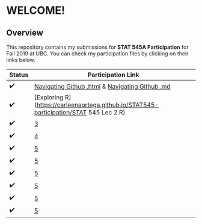 # **WELCOME!**
## Overview

This repository contains my submissions for **STAT 545A Participation** for Fall 2019 at UBC. You can check my participation files by clicking on their links below.

|Status| Participation Link| 
| ----------- | ----------- |
|:heavy_check_mark:|[Navigating Github .html](https://carleenaortega.github.io/STAT545-participation/navigating_github.html) &    [Navigating Github .md](https://carleenaortega.github.io/STAT545-participation/navigating_github.md) |
|:heavy_check_mark:|[Exploring R](https://carleenaortega.github.io/STAT545-participation/STAT 545 Lec 2.R)|
|:heavy_check_mark:|[3](https://carleenaortega.github.io/STAT545-participation/)|
|:heavy_check_mark: |[4](https://carleenaortega.github.io/STAT545-participation/)|
|:heavy_check_mark: | [5](https://carleenaortega.github.io/STAT545-participation/)|
|:heavy_check_mark: | [5](https://carleenaortega.github.io/STAT545-participation/)|
|:heavy_check_mark: | [5](https://carleenaortega.github.io/STAT545-participation/)|
|:heavy_check_mark: | [5](https://carleenaortega.github.io/STAT545-participation/)|
|:heavy_check_mark: | [5](https://carleenaortega.github.io/STAT545-participation/)|
|:heavy_check_mark: | [5](https://carleenaortega.github.io/STAT545-participation/)|
